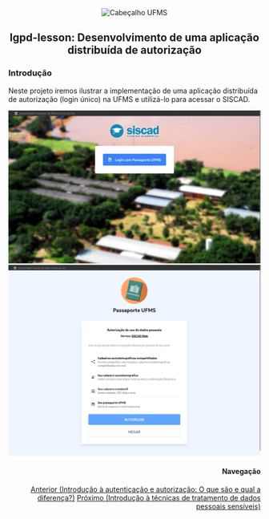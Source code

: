 <div align="center">

<img alt="Cabeçalho UFMS" src="https://raw.githubusercontent.com/nes-facom/templates/main/.assets/cabecalho_docs.png" />

## lgpd-lesson: Desenvolvimento de uma aplicação distribuída de autorização

</div>

### Introdução

Neste projeto iremos ilustrar a implementação de uma aplicação distribuída de autorização (login único) na UFMS e utilizá-lo para acessar o SISCAD.

![SISCAD SSO](./.assets/siscad_sso.png)
![PASSPORT SSO](./.assets/./passport_sso.png)

<div align="right">

#### Navegação

[Anterior (Introdução à autenticação e autorização: O que são e qual a diferença?)](./2introducao_autenticacao_autorizacao.md)
[Próximo (Introdução à técnicas de tratamento de dados pessoais sensíveis)](./4introducao_tratamento.md)

</div>
